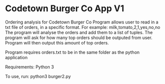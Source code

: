 # Codetown Burger Co App V1
Ordering analysis for Codetown Burger Co
Program allows user to read in a txt file of orders, in a specific format.
For example: milk,tomato,2,1,yes,no,no
The program will analyse the orders and add them to a list of tuples.
The program will ask for how many top orders should be outputed from user.
Program will then output this amount of top orders.

Program requires orders.txt to be in the same folder as the python application

Requirements:
Python 3

To use, run:
python3 burger2.py